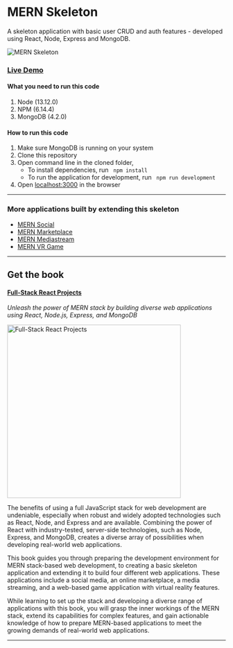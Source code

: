 # MERN Skeleton

A skeleton application with basic user CRUD and auth features - developed using React, Node, Express and MongoDB.

![MERN Skeleton](https://s3.amazonaws.com/mernbook/git+/skeleton.png "MERN Skeleton")

### [Live Demo](http://skeleton.mernbook.com/ "MERN Skeleton")

#### What you need to run this code
1. Node (13.12.0)
2. NPM (6.14.4)
3. MongoDB (4.2.0)

####  How to run this code
1. Make sure MongoDB is running on your system
2. Clone this repository
3. Open command line in the cloned folder,
   - To install dependencies, run ```  npm install  ```
   - To run the application for development, run ```  npm run development  ```
4. Open [localhost:3000](http://localhost:3000/) in the browser
----
### More applications built by extending this skeleton

* [MERN Social](https://github.com/shamahoque/mern-social)
* [MERN Marketplace](https://github.com/shamahoque/mern-marketplace)
* [MERN Mediastream](https://github.com/shamahoque/mern-mediastream)
* [MERN VR Game](https://github.com/shamahoque/mern-vrgame)
----
## Get the book
#### [Full-Stack React Projects](https://www.packtpub.com/web-development/full-stack-react-projects)
*Unleash the power of MERN stack by building diverse web applications using React, Node.js, Express, and MongoDB*

<a href="https://www.packtpub.com/web-development/full-stack-react-projects"><img src="https://s3.amazonaws.com/mernbook/git+/B09550_MockupSmall.png" align="center" width="400" alt="Full-Stack React Projects"></a>

The benefits of using a full JavaScript stack for web development are undeniable, especially when robust and widely adopted technologies such as React, Node, and Express and are available. Combining the power of React with industry-tested, server-side technologies, such as Node, Express, and MongoDB, creates a diverse array of possibilities when developing real-world web applications.

This book guides you through preparing the development environment for MERN stack-based web development, to creating a basic skeleton application and extending it to build four different web applications. These applications include a social media, an online marketplace, a media streaming, and a web-based game application with virtual reality features.

While learning to set up the stack and developing a diverse range of applications with this book, you will grasp the inner workings of the MERN stack, extend its capabilities for complex features, and gain actionable knowledge of how to prepare MERN-based applications to meet the growing demands of real-world web applications.

---
